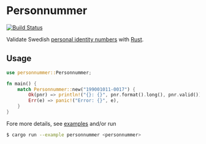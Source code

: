 # Personnummer

[![Build
Status](https://travis-ci.com/bombsimon/rust-personnummer.svg?branch=master)](https://travis-ci.com/bombsimon/rust-personnummer)

Validate Swedish [personal identity
numbers](https://en.wikipedia.org/wiki/Personal_identity_number_(Sweden)) with
[Rust](https://www.rust-lang.org/).

## Usage

```rust
use personnummer::Personnummer;

fn main() {
    match Personnummer::new("199001011-0017") {
        Ok(pnr) => println!("{}: {}", pnr.format().long(), pnr.valid()),
        Err(e) => panic!("Error: {}", e),
    }
}
```

Fore more details, see [examples](examples) and/or run

```sh
$ cargo run --example personnummer <personnummer>
```
